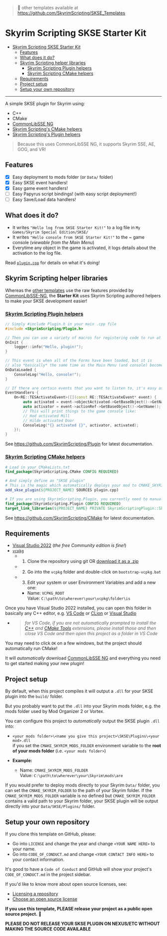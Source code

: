 > 📜 other templates available at https://github.com/SkyrimScripting/SKSE_Templates

# Skyrim Scripting SKSE Starter Kit

- [Skyrim Scripting SKSE Starter Kit](#skyrim-scripting-skse-starter-kit)
  - [Features](#features)
  - [What does it do?](#what-does-it-do)
  - [Skyrim Scripting helper libraries](#skyrim-scripting-helper-libraries)
    - [Skyrim Scripting Plugin helpers](#skyrim-scripting-plugin-helpers)
    - [Skyrim Scripting CMake helpers](#skyrim-scripting-cmake-helpers)
  - [Requirements](#requirements)
  - [Project setup](#project-setup)
  - [Setup your own repository](#setup-your-own-repository)

---

A simple SKSE plugin for Skyrim using:

- C++
- CMake
- [CommonLibSSE NG](https://github.com/CharmedBaryon/CommonLibSSE-NG)
- [Skyrim Scripting's CMake helpers](https://github.com/SkyrimScripting/CMake)
- [Skyrim Scripting's Plugin helpers](https://github.com/SkyrimScripting/Plugin)

> Because this uses CommonLibSSE NG, it supports Skyrim SSE, AE, GOG, and VR!


## Features

- [x] Easy deployment to mods folder (or `Data/` folder)
- [x] Easy SKSE event handlers!
- [x] Easy game event handlers!
- [ ] Easy Papyrus script bindings! (with easy script deployment!)
- [ ] Easy Save/Load data handlers!

## What does it do?

- It writes `"Hello log from SKSE Starter Kit!"` to a log file in `My Games/Skyrim Special Edition/SKSE/`
- It writes `"Hello console from SKSE Starter Kit!"` to the ~ game console (_viewable from the Main Menu_)
- Everytime any object in the game is activated, it logs details about the activation to the log file.

Read [`plugin.cpp`](plugin.cpp) for details on what it's doing!

## Skyrim Scripting helper libraries

Whereas the [other templates](https://github.com/SkyrimScripting/SKSE_Templates) use the raw features provided by [CommonLibSSE-NG](https://github.com/CharmedBaryon/CommonLibSSE-NG), the **Starter Kit** uses Skyrim Scripting authored helpers to make your SKSE development easier!

### [Skyrim Scripting Plugin helpers](https://github.com/skyrimScripting/Plugin)

```cpp
// Simply #include Plugin.h in your main .cpp file
#include <SkyrimScripting/Plugin.h>

// Then you can use a variety of macros for registering code to run at different points
OnInit {
    logger::info("Hello, plugin!");
}

// This event is when all of the Forms have been loaded, but it is
// also *basically* the same time as the Main Menu (and console) become ready
OnDataLoaded {
    ConsoleLog("Hello, console!");
}

// If there are certain events that you want to listen to, it's easy as well:
EventHandlers {
    On<RE::TESActivateEvent>([](const RE::TESActivateEvent* event) {
        auto activated = event->objectActivated->GetBaseObject()->GetName();
        auto activator = event->actionRef->GetBaseObject()->GetName();
        // This will print things to the game console like:
        // Hod activated Mill
        // Hilde activated Door
        ConsoleLog("{} activated {}", activator, activated);
    });
}
```

See https://github.com/SkyrimScripting/Plugin for latest documentation.

### [Skyrim Scripting CMake helpers](https://github.com/SkyrimScripting/CMake)

```cmake
# Load in your CMakeLists.txt
find_package(SkyrimScripting.CMake CONFIG REQUIRED)

# And simply define an "SKSE plugin"
# This is the magic which automatically deploys your mod to CMAKE_SKYRIM_MODS_FOLDER
add_skse_plugin(${PROJECT_NAME} SOURCES plugin.cpp)

# If you are using SkyrimScripting.Plugin, you currently need to manually link that:
find_package(SkyrimScripting.Plugin CONFIG REQUIRED)
target_link_libraries(${PROJECT_NAME} PRIVATE SkyrimScriptingPlugin::SkyrimScripting.Plugin)
```

See https://github.com/SkyrimScripting/CMake for latest documentation.

## Requirements

- [Visual Studio 2022](https://visualstudio.microsoft.com/) (_the free Community edition is fine!_)
- [`vcpkg`](https://github.com/microsoft/vcpkg)
  - 1. Clone the repository using git OR [download it as a .zip](https://github.com/microsoft/vcpkg/archive/refs/heads/master.zip)
  - 2. Go into the `vcpkg` folder and double-click on `bootstrap-vcpkg.bat`
  - 3. Edit your system or user Environment Variables and add a new one:
    - Name: `VCPKG_ROOT`  
      Value: `C:\path\to\wherever\your\vcpkg\folder\is`

Once you have Visual Studio 2022 installed, you can open this folder in basically any C++ editor, e.g. [VS Code](https://code.visualstudio.com/) or [CLion](https://www.jetbrains.com/clion/) or [Visual Studio](https://visualstudio.microsoft.com/)
- > _for VS Code, if you are not automatically prompted to install the [C++](https://marketplace.visualstudio.com/items?itemName=ms-vscode.cpptools) and [CMake Tools](https://marketplace.visualstudio.com/items?itemName=ms-vscode.cmake-tools) extensions, please install those and then close VS Code and then open this project as a folder in VS Code_

You may need to click `OK` on a few windows, but the project should automatically run CMake!

It will _automatically_ download [CommonLibSSE NG](https://github.com/CharmedBaryon/CommonLibSSE-NG) and everything you need to get started making your new plugin!

## Project setup

By default, when this project compiles it will output a `.dll` for your SKSE plugin into the `build/` folder.

But you probably want to put the `.dll` into your Skyrim mods folder, e.g. the mods folder used by Mod Organizer 2 or Vortex.

You can configure this project to _automatically_ output the SKSE plugin `.dll` into:
- `<your mods folder>\<name you give this project>\SKSE\Plugins\<your mod>.dll`  
  if you set the `CMAKE_SKYRIM_MODS_FOLDER` environment variable to the **root of your mods folder** (i.e. `<your mods folder>`)

- **Example:**
    - Name: `CMAKE_SKYRIM_MODS_FOLDER`  
      Value: `C:\path\to\wherever\your\Skyrim\mods\are`

If you would prefer to deploy mods directly to your Skyrim `Data/` folder, you can set the `CMAKE_SKYRIM_FOLDER` to the path of your Skyrim folder. If the `CMAKE_SKYRIM_MODS_FOLDER` variable is no defined but `CMAKE_SKYRIM_FOLDER` contains a valid path to your Skyrim folder, your SKSE plugin will be output directly into your `Data/SKSE/Plugins/` folder. 

## Setup your own repository

If you clone this template on GitHub, please:

- Go into `LICENSE` and change the year and change `<YOUR NAME HERE>` to your name.
- Go into `CODE_OF_CONDUCT.md` and change `<YOUR CONTACT INFO HERE>` to your contact information.

It's good to have a `Code of Conduct` and GitHub will show your project's `CODE_OF_CONDUCT.md` in the project sidebar.

If you'd like to know more about open source licenses, see:
- [Licensing a repository](https://docs.github.com/en/repositories/managing-your-repositorys-settings-and-features/customizing-your-repository/licensing-a-repository)
- [Choose an open source license](https://choosealicense.com/)

**If you use this template, PLEASE release your project as a public open source project.** 💖

**PLEASE DO NOT RELEASE YOUR SKSE PLUGIN ON NEXUS/ETC WITHOUT MAKING THE SOURCE CODE AVAILABLE**
